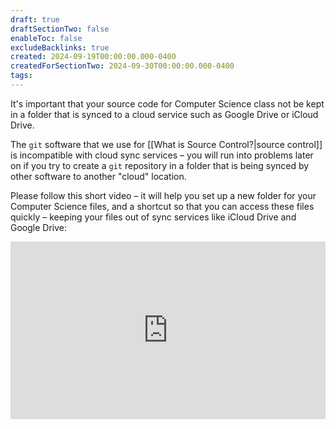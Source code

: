 ```yaml
---
draft: true
draftSectionTwo: false
enableToc: false
excludeBacklinks: true
created: 2024-09-19T00:00:00.000-0400
createdForSectionTwo: 2024-09-30T00:00:00.000-0400
tags:
---
```

It's important that your source code for Computer Science class not be kept in a folder that is synced to a cloud service such as Google Drive or iCloud Drive.

The `git` software that we use for [[What is Source Control?|source control]] is incompatible with cloud sync services – you will run into problems later on if you try to create a `git` repository in a folder that is being synced by other software to another "cloud" location.

Please follow this short video – it will help you set up a new folder for your Computer Science files, and a shortcut so that you can access these files quickly – keeping your files out of sync services like iCloud Drive and Google Drive:

<div style="padding:56.25% 0 0 0;position:relative;">
	<iframe src="https://player.vimeo.com/video/1014456436?h=91e2d089f6&amp;badge=0&amp;autopause=0&amp;player_id=0&amp;app_id=58479&portrait=0&byline=0&title=0" frameborder="0" allow="autoplay; fullscreen; picture-in-picture; clipboard-write" style="position:absolute;top:0;left:0;width:100%;height:100%;" title="Opening the Teamspace">
	</iframe>
	</div>
<script src="https://player.vimeo.com/api/player.js"></script>